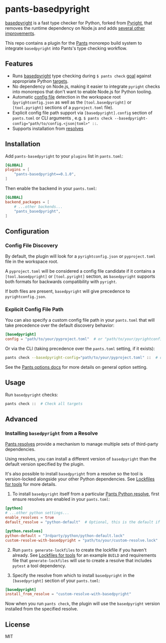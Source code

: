 # pants-basedpyright

[basedpyright](https://docs.basedpyright.com/latest/) is a fast type checker for Python, forked from [Pyright](https://github.com/microsoft/pyright),
that removes the runtime dependency on Node.js and adds [several other improvements](https://docs.basedpyright.com/latest/benefits-over-pyright/better-defaults/).

This repo contains a plugin for the [Pants](https://www.pantsbuild.org/) monorepo build system to integrate `basedpyright`
into Pants's type checking workflow.

## Features

- Runs [basedpyright](https://docs.basedpyright.com/latest/) type checking during `$ pants check` [goal](https://www.pantsbuild.org/stable/docs/using-pants/key-concepts/goals) against appropriate Python [targets](https://www.pantsbuild.org/stable/docs/using-pants/key-concepts/targets-and-build-files).
- No dependency on Node.js, making it easier to integrate `pyright` checks into monorepos that don't want to enable Node.js for Python tooling.
- Automatic [config file](https://docs.basedpyright.com/latest/configuration/config-files/) detection in the workspace root (`pyrightconfig.json` as well as the `[tool.basedpyright]` or `[tool.pyright]` sections of a `pyproject.toml` file).
- Explicit config file path support via `[basedpyright].config` section of `pants.toml` or CLI arguments , e.g. `$ pants check --basedpyright-config="path/to/config.<json|toml>" ::`.
- Supports installation from [resolves](https://www.pantsbuild.org/stable/docs/python/overview/lockfiles#getting-started-with-resolves)

## Installation

Add `pants-basedpyright` to your `plugins` list in `pants.toml`:

```toml
[GLOBAL]
plugins = [
    "pants-basedpyright==0.1.0",
]
```

Then enable the backend in your `pants.toml`:

```toml
[GLOBAL]
backend_packages = [
    # ...other backends...
    "pants_basedpyright",
]
```



## Configuration

### Config File Discovery

By default, the plugin will look for a `pyrightconfig.json` or `pyproject.toml` file in the workspace root.

A `pyproject.toml` will be considered a config file candidate if it contains a `[tool.basedpyright]` or `[tool.pyright]` section,
as `basedpyright` supports both formats for backwards compatibility with `pyright`.

If both files are present, `basedpyright` will give precedence to `pyrightconfig.json`.

### Explicit Config File Path

You can also specify a custom config file path in your `pants.toml` that will take precedence over the default discovery behavior:

```toml
[basedpyright]
config = "path/to/your/pyproject.toml"  # or "path/to/your/pyrightconfig.json"
```

Or via the CLI (taking precedence over the `pants.toml` setting, if it exists):

```bash
pants check --basedpyright-config="path/to/your/pyproject.toml" ::  # or "path/to/your/pyrightconfig.json"
```

See the [Pants options docs](https://www.pantsbuild.org/stable/docs/using-pants/key-concepts/options#setting-options) for more details on general option setting.

## Usage

Run `basedpyright` checks:

```bash
pants check ::  # Check all targets
```

## Advanced

### Installing `basedpyright` from a Resolve

[Pants resolves](https://www.pantsbuild.org/stable/docs/python/overview/lockfiles#getting-started-with-resolves) provide a mechanism to manage multiple sets of
third-party dependencies.

Using resolves, you can install a different version of `basedpyright` than the default version specified by the plugin.

It's also possible to install `basedpyright` from a resolve so the tool is version-locked alongside your other Python dependencies.
See [Lockfiles for tools](https://www.pantsbuild.org/stable/docs/python/overview/lockfiles#lockfiles-for-tools) for more details.

1. To install `basedpyright` itself from a particular [Pants Python resolve](https://www.pantsbuild.org/stable/docs/python/overview/lockfiles#getting-started-with-resolves),
first ensure resolves are enabled in your `pants.toml`:

```toml
[python]
# ...other python settings...
enable_resolves = true
default_resolve = "python-default"  # Optional, this is the default if not set

[python.resolves]
python-default = "3rdparty/python/python-default.lock"
custom-resolve-with-basedpyright = "path/to/your/custom-resolve.lock"
```

2. Run `pants generate-lockfiles` to create the lockfile if you haven't already. See [Lockfiles for tools](https://www.pantsbuild.org/stable/docs/python/overview/lockfiles#lockfiles-for-tools)
for an example `BUILD` and requirements file that `generate-lockfiles` will use to create a resolve that includes `pytest` a tool dependency.

3. Specify the resolve from which to install `basedpyright` in the `[basedpyright]` section of your `pants.toml`:

```toml
[basedpyright]
install_from_resolve = "custom-resolve-with-basedpyright"
```

Now when you run `pants check`, the plugin will use the `basedpyright` version installed from the specified resolve.

## License

MIT
